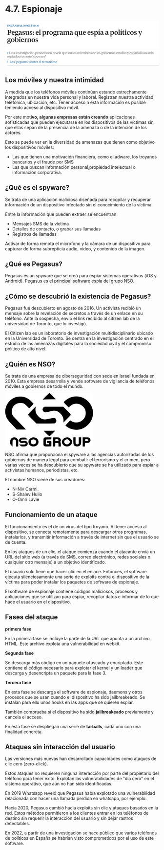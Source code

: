 # 4.7. Espionaje

![imagen](img/2022-11-28-19-46-10.png)

## Los móviles y nuestra intimidad

A medida que los teléfonos móviles continúan estando estrechamente integrados en nuestra vida personal y laboral. Registran nuestra actividad telefónica, ubicación, etc. Tener acceso a esta información es posible teniendo acceso al dispositivo móvil.

Por este mot**ivo, algunas empresas están creando** aplicaciones sofisticadas que pueden ejecutarse en los dispositivos de las víctimas sin que ellas sepan de la presencia de la amenaza o de la intención de los actores.

Esto se puede ver en la diversidad de amenazas que tienen como objetivo los dispositivos móviles:

- Las que tienen una motivación financiera, como el adware, los troyanos bancarios y el fraude por SMS
- Las que buscan información personal,propiedad intelectual o información corporativa.


## ¿Qué es el spyware?

Se trata de una aplicación maliciosa diseñada para recopilar y recuperar información de un dispositivo infectado sin el conocimiento de la víctima.

Entre la información que pueden extraer se encuentran:
- Mensajes SMS de la víctima
- Detalles de contacto, o grabar sus llamadas
- Registros de llamadas

Activar de forma remota el micrófono y la cámara de un dispositivo para capturar de forma subrepticia audio, video, y contenido de la imagen.

## ¿Qué es Pegasus?

Pegasus es un spyware que se creó para espiar sistemas operativos (iOS y Android). Pegasus es el principal software espía del grupo NSO.

## ¿Cómo se descubrió la existencia de Pegasus?

Pegasus fue descubierto en agosto de 2016. Un activista recibió un mensaje sobre la revelación de secretos a través de un enlace en su teléfono. Ante la sospecha, envió el link recibido al citizen lab de la universidad de Toronto, que lo investigó.

El Citizen lab es un laboratorio de investigación multidisciplinario ubicado en la Universidad de Toronto. Se centra en la investigación centrado en el estudio de las amenazas digitales para la sociedad civil y el compromiso político de alto nivel.

## ¿Quién es NSO?

Se trata de una empresa de ciberseguridad con sede en Israel fundada en 2010. Esta empresa desarrolla y vende software de vigilancia de teléfonos móviles a gobiernos de todo el mundo.

![imagen](img/2022-11-28-19-47-34.png)

NSO afirma que proporciona el spyware a las agencias autorizadas de los gobiernos de manera legal para combatir el terrorismo y el crimen, pero varias veces se ha descubierto que su spyware se ha utilizado para espiar a activistas humanos, periodistas, etc.

El nombre NSO viene de sus creadores:

- N-Niv Carmi.
- S-Shalev Hulio
- O-Omri Lavie

## Funcionamiento de un ataque

El funcionamiento es el de un virus del tipo troyano. Al tener acceso al dispositivo, se conecta remotamente para descargar otros programas, instalarlos, y transmitir información a través de internet sin que el usuario se de cuenta.

En los ataques de un clic, el ataque comienza cuando el atacante envía un URL del sitio web (a través de SMS, correo electrónico, redes sociales o cualquier otro mensaje) a un objetivo identificado.

El usuario solo tiene que hacer clic en el enlace. Entonces, el software ejecuta silenciosamente una serie de exploits contra el dispositivo de la víctima para poder instalar los paquetes de software de espionaje.

El software de espionaje contiene códigos maliciosos, procesos y aplicaciones que se utilizan para espiar, recopilar datos e informar de lo que hace el usuario en el dispositivo.

## Fases del ataque

**primera fase**

En la primera fase se incluye la parte de la URL que apunta a un archivo HTML. Este archivo explota una vulnerabilidad en webkit.

**Segunda fase**

Se descarga más código en un paquete ofuscado y encriptado. Este contiene el código necesario para explotar el kernel y un loader que descarga y desencripta un paquete para la fase 3.

**Tercera fase**

En esta fase se descarga el software de espionaje, daemons y otros procesos que se usan cuando el dispositivo ha sido jailbreakeado. Se instalan para ello unos hooks en las apps que se quieren espiar.

También comprueba si el dispositivo ha sido **jailbreakeado** previamente y cancela el acceso.

En esta fase se despliegan una serie de **tarballs**, cada uno con una finalidad concreta.

## Ataques sin interacción del usuario

Las versiones más nuevas han desarrollado capacidades como ataques de clic cero (zero-click).

Estos ataques no requieren ninguna interacción por parte del propietario del teléfono para tener éxito. Explotan las vulnerabilidades de "día cero" en el sistema operativo, que aún no han sido identificadas.

En 2019 Whatsapp reveló que Pegasus había explotado una vulnerabilidad relacionada con hacer una llamada perdida en whatsapp, por ejemplo.

Hacia 2020, Pegasus cambió hacia exploits sin clic y ataques basados en la red. Estos métodos permitieron a los clientes entrar en los teléfonos de destino sin requerir la interacción del usuario y sin dejar rastros detectables.

En 2022, a partir de una investigación se hace público que varios teléfonos de políticos en España se habrían visto comprometidos por el uso de este software.

